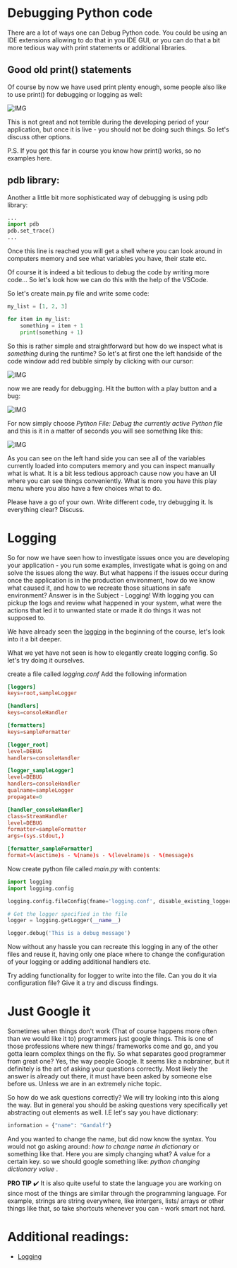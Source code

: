 # Debugging Python code

There are a lot of ways one can Debug Python code. You could be using an IDE extensions allowing to do that in you IDE GUI, or you can do that a bit more tedious way with print statements or additional libraries.


## Good old print() statements

Of course by now we have used print plenty enough, some people also like to use print() for debugging or logging as well:

![IMG](https://github.com/CodeAcademy-Online/python-new-material-level2/blob/master/images/debug4.png)

This is not great and not terrible during the developing period of your application, but once it is live - you should not be doing such things. So let's discuss other options.

P.S. If you got this far in course you know how print() works, so no examples here.

## pdb library:

Another a little bit more sophisticated way of debugging is using pdb library:

```python
...
import pdb
pdb.set_trace()
...
``` 

Once this line is reached you will get a shell where you can look around in computers memory and see what variables you have, their state etc.

Of course it is indeed a bit tedious to debug the code by writing more code... So let's look how we can do this with the help of the VSCode. 

So let's create main.py file and write some code:

```python
my_list = [1, 2, 3]

for item in my_list:
    something = item + 1
    print(something + 1)
```


So this is rather simple and straightforward but how do we inspect what is _something_ during the runtime? So let's at first one the left handside of the code window add red bubble simply by clicking with our cursor:

![IMG](https://github.com/CodeAcademy-Online/python-new-material-level2/blob/master/images/debug1.jpg)

now we are ready for debugging. Hit the button with a play button and a bug:

![IMG](https://github.com/CodeAcademy-Online/python-new-material-level2/blob/master/images/debug2.jpg)

For now simply choose _Python File: Debug the currently active Python file_ and this is it in a matter of seconds you will see something like this:

![IMG](https://github.com/CodeAcademy-Online/python-new-material-level2/blob/master/images/debug3.jpg)


As you can see on the left hand side you can see all of the variables currently loaded into computers memory and you can inspect manually what is what. It is a bit less tedious approach cause now you have an UI where you can see things conveniently. What is more you have this play menu where you also have a few choices what to do.

Please have a go of your own. Write different code, try debugging it. Is everything clear? Discuss.

# Logging

So for now we have seen how to investigate issues once you are developing your application - you run some examples, investigate what is going on and solve the issues along the way. But what happens if the issues occur during once the application is in the production environment, how do we know what caused it, and how to we recreate those situations in safe environment? Answer is in the Subject - Logging!
With logging you can pickup the logs and review what happened in your system, what were the actions that led it to unwanted state or made it do things it was not supposed to.

We have already seen the [logging](https://github.com/CodeAcademy-Online/python-new-material/wiki/Lesson-14:-Logging) in the beginning of the course, let's look into it a bit deeper.

What we yet have not seen is how to elegantly create logging config. So let's try doing it ourselves.

create a file called _logging.conf_ 
Add the following information

```conf
[loggers]
keys=root,sampleLogger

[handlers]
keys=consoleHandler

[formatters]
keys=sampleFormatter

[logger_root]
level=DEBUG
handlers=consoleHandler

[logger_sampleLogger]
level=DEBUG
handlers=consoleHandler
qualname=sampleLogger
propagate=0

[handler_consoleHandler]
class=StreamHandler
level=DEBUG
formatter=sampleFormatter
args=(sys.stdout,)

[formatter_sampleFormatter]
format=%(asctime)s - %(name)s - %(levelname)s - %(message)s
```

Now create python file called _main.py_ with contents:

```python
import logging
import logging.config

logging.config.fileConfig(fname='logging.conf', disable_existing_loggers=False)

# Get the logger specified in the file
logger = logging.getLogger(__name__)

logger.debug('This is a debug message')
```

Now without any hassle you can recreate this logging in any of the other files and reuse it, having only one place where to change the configuration of your logging or adding additional handlers etc.

Try adding functionality for logger to write into the file. Can you do it via configuration file? Give it a try and discuss findings.


# Just Google it

Sometimes when things don't work (That of course happens more often than we would like it to) programmers just google things. This is one of those professions where new things/ frameworks come and go, and you gotta learn complex things on the fly. So what separates good programmer from great one? Yes, the way people Google. It seems like a nobrainer, but it definitely is the art of asking your questions correctly. Most likely the answer is already out there, it must have been asked by someone else before us. Unless we are in an extremely niche topic. 

So how do we ask questions correctly? We will try looking into this along the way. But in general you should be asking questions very specifically yet abstracting out elements as well. I.E let's say you have dictionary:

```python
information = {"name": "Gandalf"}
```

And you wanted to change the name, but did now know the syntax. You would not go asking around: _how to change name in dictionary_ or something like that. Here you are simply changing what? A value for a certain key. so we should google something like: _python changing dictionary value_ . 

**PRO TIP** ✔️ It is also quite useful to state the language you are working on since most of the things are similar through the programming language. For example, strings are string everywhere, like intergers, lists/ arrays or other things like that, so take shortcuts whenever you can - work smart not hard. 

# Additional readings:

* [Logging](https://realpython.com/python-logging/#classes-and-functions)






